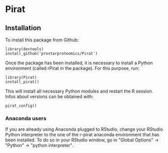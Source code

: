 # Pirat

## Installation

To install this package from Github:

```
library(devtools)
install_github('prostarproteomics/Pirat')
```

Once the package has been installed, it is necessary to install a Python environment (called rPirat in the package). For this purpose, run: 

```
library(Pirat)
install_pirat()

```

This will install all necessary Python modules and restart the R session. Infos about versions can be obtained with:

```
pirat_config()
```

### Anaconda users

If you are already using Anaconda plugged to RStudio, change your RStudio Python interpreter to the one of the r-pirat anaconda environment that has been installed. To do so in your RStudio window, go in "Global Options" -> "Python" -> "python interpreter".

